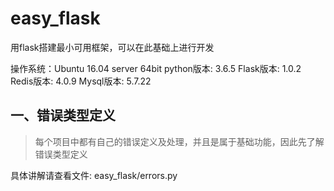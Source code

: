 # easy_flask
用flask搭建最小可用框架，可以在此基础上进行开发

操作系统：Ubuntu 16.04 server 64bit
python版本: 3.6.5
Flask版本: 1.0.2
Redis版本: 4.0.9
Mysql版本: 5.7.22

一、错误类型定义
---
> 每个项目中都有自己的错误定义及处理，并且是属于基础功能，因此先了解错误类型定义

具体讲解请查看文件: easy_flask/errors.py